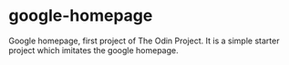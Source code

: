 # google-homepage
Google homepage, first project of The Odin Project. It is a simple starter project which imitates the google homepage.
